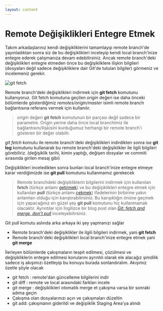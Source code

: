 ```yaml
---
layout: content
---
```


# Remote Değişiklikleri Entegre Etmek

Takım arkadaşlarınız kendi değişikliklerini tamamlayıp remote branch'de yayınladıktan sonra siz de bu değişiklikleri inceleyip kendi local branch'inize entegre ederek çalışmanıza devam edebilirsiniz. Ancak remote branch'deki değişiklikleri entegre etmeden önce bu değişikliklere ilişkin bilgileri \(dosyaları değil sadece değişikliklere dair Git'de tutulan bilgiler\) görmeniz ve incelemeniz gerekir.

![git fetch](/.gitbook/assets/07_git_fetch.jpg)

Remote branch'deki değişiklikleri indirmek için **git fetch** komutunu kullanıyoruz. Git fetch komutuna geçilen _origin_ değeri ise daha önceki bölümlerde gösterdiğimiz _remotes/origin/master_ isimli remote branch bağlantısına referans vermek için kullanılır.

> _origin_ değeri **git fetch** komutunun bir parçası değil sadece bir parametre. Origin yerine daha önce local branchimiz ile bağlantısını/ilişkisini kurduğumuz herhangi bir remote branch'i gösteren bir değer olabilir.

_git fetch_ komutu ile remote branch'deki değişiklikleri indirdikten sonra ise **git log** komutunu kullanarak bu remote branch'deki değişiklikler ile ilgili bilgileri görebiliriz. \(değişiklik tarihi, kimin yaptığı, değişen dosyalar ve commiti sırasında girilen mesaj gibi\)

Değişiklikleri inceledikten sonra bunları local branch'inize entegre etmeye karar verdiğimizde ise **git pull** komutunu kullanmamız gerekecek

> Remote branchdeki değişikliklerin bilgilerini indirmek için kullanılan **fetch** \(türkçe anlamı [getirmek](http://www.seslisozluk.net/?word=fetch&lang=tr-en)\) ve bu değişiklikleri entegre etmek için kullanılan **pull** \(türkçe anlamı [çekmek](http://www.seslisozluk.net/?word=pull&lang=tr-en)\) ifadelerinin birbirine yakın anlamları olduğu için karıştırabilirsiniz. Bu karışıklığın önüne geçmek için yapacağınız en güzel şey **git pull** komutunu hiç kullanmamak olacaktır. Ayrıntılar için İngilizce bir blog post olan [_Git: fetch and merge, don't pull_](http://longair.net/blog/2009/04/16/git-fetch-and-merge/%20) inceleyebilirsiniz.

Git pull komutu aslında arka arkaya iki şey yapmanızı sağlar

* Remote branch'deki değişiklikler ile ilgili bilgileri indirmek, yani **git fetch**
* Remote branch'deki değişiklikleri local branch'inize entegre etmek yani **git merge**

İlerleyen bölümlerde çakışmaların tespit edilmesi, çözülmesi ve değişikliklerin entegre edilmesi konularını ayrıntılı olarak ele alacağız şimdilik sadece iş akışımızı özetleyip bu konuyu burada sonlandıralım. Akışımız özetle şöyle olacak

* git fetch : remote'dan güncelleme bilgilerini indir
* git diff : remote ve local arasındaki farkları incele
* git merge : değişiklikleri otomatik merge et çakışma varsa bir sonraki adıma geçin
* Çakışma olan dosyalarınızı açın ve çakışmaları düzeltin
* git add: çakışmanın giderildi ve değişiiklik Staging Area'ya alındı
